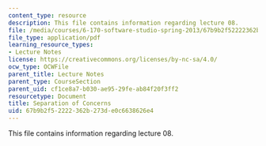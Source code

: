 ```yaml
---
content_type: resource
description: This file contains information regarding lecture 08.
file: /media/courses/6-170-software-studio-spring-2013/67b9b2f52222362b273de0c6638626e4_MIT6_170S13_08-sep-of-conc.pdf
file_type: application/pdf
learning_resource_types:
- Lecture Notes
license: https://creativecommons.org/licenses/by-nc-sa/4.0/
ocw_type: OCWFile
parent_title: Lecture Notes
parent_type: CourseSection
parent_uid: cf1ce8a7-b030-ae95-29fe-ab84f20f3ff2
resourcetype: Document
title: Separation of Concerns
uid: 67b9b2f5-2222-362b-273d-e0c6638626e4
---
```

This file contains information regarding lecture 08.